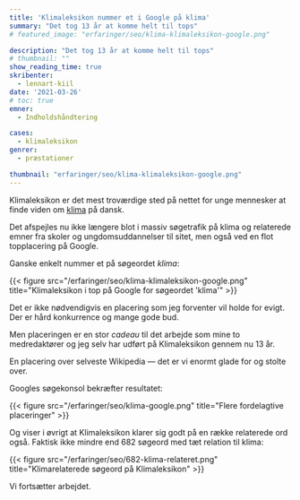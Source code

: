 ```yaml
---
title: 'Klimaleksikon nummer et i Google på klima'
summary: "Det tog 13 år at komme helt til tops"
# featured_image: "erfaringer/seo/klima-klimaleksikon-google.png"

description: "Det tog 13 år at komme helt til tops"
# thumbnail: ""
show_reading_time: true
skribenter:
  - lennart-kiil
date: '2021-03-26'
# toc: true
emner:
  - Indholdshåndtering

cases:
  - klimaleksikon
genrer:
  - præstationer

thumbnail: "erfaringer/seo/klima-klimaleksikon-google.png"
---
```


Klimaleksikon er det mest troværdige sted på nettet for unge mennesker at finde viden om [klima](https://klimaleksikon.dk/opslag/klima) på dansk.

Det afspejles nu ikke længere blot i massiv søgetrafik på klima og relaterede emner fra skoler og ungdomsuddannelser til sitet, men også ved en flot topplacering på Google.

Ganske enkelt nummer et på søgeordet *klima*:

{{< figure src="/erfaringer/seo/klima-klimaleksikon-google.png" title="Klimaleksikon i top på Google for søgeordet 'klima'" >}}

Det er ikke nødvendigvis en placering som jeg forventer vil holde for evigt. Der er hård konkurrence og mange gode bud.

Men placeringen er en stor *cadeau* til det arbejde som mine to medredaktører og jeg selv har udført på Klimaleksikon gennem nu 13 år.

En placering over selveste Wikipedia — det er vi enormt glade for og stolte over.

Googles søgekonsol bekræfter resultatet:

{{< figure src="/erfaringer/seo/klima-google.png" title="Flere fordelagtive placeringer" >}}

Og viser i øvrigt at Klimaleksikon klarer sig godt på en række relaterede ord også. Faktisk ikke mindre end 682 søgeord med tæt relation til klima:


{{< figure src="/erfaringer/seo/682-klima-relateret.png" title="Klimarelaterede søgeord på Klimaleksikon" >}}

Vi fortsætter arbejdet.
